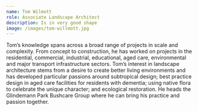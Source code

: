 ```yaml
---
name: Tom Wilmott
role: Associate Landscape Architect
description: Is in very good shape
image: /images/tom-willmott.jpg
---
```

Tom’s knowledge spans across a broad range of projects in scale and complexity. From concept to construction, he has worked on projects in the residential, commercial, industrial, educational, aged care, environmental and major transport infrastructure sectors. Tom’s interest in landscape architecture stems from a desire to create better living environments and has developed particular passions around subtropical design; best practice design in aged care facilities for residents with dementia; using native flora to celebrate the unique character; and ecological restoration. He heads the Glindemann Park Bushcare Group where he can bring his practice and passion together.